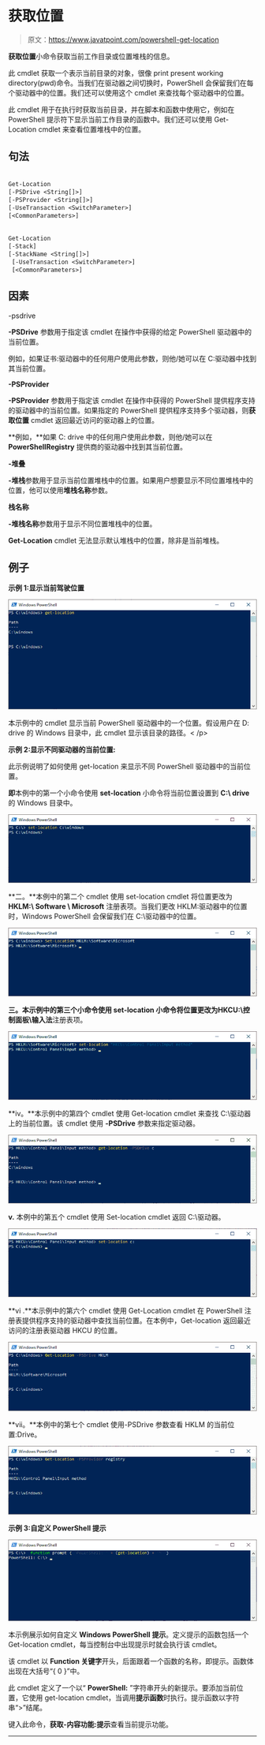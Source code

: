 # 获取位置

> 原文：<https://www.javatpoint.com/powershell-get-location>

**获取位置**小命令获取当前工作目录或位置堆栈的信息。

此 cmdlet 获取一个表示当前目录的对象，很像 print present working directory(pwd)命令。当我们在驱动器之间切换时，PowerShell 会保留我们在每个驱动器中的位置。我们还可以使用这个 cmdlet 来查找每个驱动器中的位置。

此 cmdlet 用于在执行时获取当前目录，并在脚本和函数中使用它，例如在 PowerShell 提示符下显示当前工作目录的函数中。我们还可以使用 Get-Location cmdlet 来查看位置堆栈中的位置。

## 句法

```

Get-Location
[-PSDrive <String[]>]
[-PSProvider <String[]>]
[-UseTransaction <SwitchParameter>]
[<CommonParameters>]

```

```

Get-Location
[-Stack] 
[-StackName <String[]>]
 [-UseTransaction <SwitchParameter>]
 [<CommonParameters>]

```

## 因素

-psdrive

**-PSDrive** 参数用于指定该 cmdlet 在操作中获得的给定 PowerShell 驱动器中的当前位置。

例如，如果证书:驱动器中的任何用户使用此参数，则他/她可以在 C:驱动器中找到其当前位置。

**-PSProvider**

**-PSProvider** 参数用于指定该 cmdlet 在操作中获得的 PowerShell 提供程序支持的驱动器中的当前位置。如果指定的 PowerShell 提供程序支持多个驱动器，则**获取位置** cmdlet 返回最近访问的驱动器上的位置。

**例如，**如果 C: drive 中的任何用户使用此参数，则他/她可以在 **PowerShellRegistry** 提供商的驱动器中找到其当前位置。

**-堆叠**

**-堆栈**参数用于显示当前位置堆栈中的位置。如果用户想要显示不同位置堆栈中的位置，他可以使用**堆栈名称**参数。

**栈名称**

**-堆栈名称**参数用于显示不同位置堆栈中的位置。

**Get-Location** cmdlet 无法显示默认堆栈中的位置，除非是当前堆栈。

## 例子

**示例 1:显示当前驾驶位置**

![PowerShell Get-Location](img/84f7a00a6be4b3c1cb548885f9866fda.png)

本示例中的 cmdlet 显示当前 PowerShell 驱动器中的一个位置。假设用户在 D: drive 的 Windows 目录中，此 cmdlet 显示该目录的路径。< /p>

**示例 2:显示不同驱动器的当前位置:**

此示例说明了如何使用 get-location 来显示不同 PowerShell 驱动器中的当前位置。

**即**本例中的第一个小命令使用 **set-location** 小命令将当前位置设置到 **C:\ drive** 的 Windows 目录中。

![PowerShell Get-Location](img/1f3b92472a09683c225013107501f79d.png)

**二。**本例中的第二个 cmdlet 使用 set-location cmdlet 将位置更改为 **HKLM:\ Software \ Microsoft** 注册表项。当我们更改 HKLM:驱动器中的位置时，Windows PowerShell 会保留我们在 C:\驱动器中的位置。

![PowerShell Get-Location](img/8b7847548fc5c7f1954c3b113ef8a550.png)

**三。**本示例中的第三个小命令使用 set-location 小命令将位置更改为**HKCU:\控制面板\输入法**注册表项。

![PowerShell Get-Location](img/85af226adb4c3e60eb328a46dc759b97.png)

**iv。**本示例中的第四个 cmdlet 使用 Get-location cmdlet 来查找 C:\驱动器上的当前位置。该 cmdlet 使用 **-PSDrive** 参数来指定驱动器。

![PowerShell Get-Location](img/653168da20f13e3480df42a947e9f139.png)

**v.** 本例中的第五个 cmdlet 使用 Set-location cmdlet 返回 C:\驱动器。

![PowerShell Get-Location](img/ff670dc5b19439ede699e691c282dd4e.png)

**vi .**本示例中的第六个 cmdlet 使用 Get-Location cmdlet 在 PowerShell 注册表提供程序支持的驱动器中查找当前位置。在本例中，Get-location 返回最近访问的注册表驱动器 HKCU 的位置。

![PowerShell Get-Location](img/b81260eb816b0bfdac8c50b7a81fb466.png)

**vii。**本例中的第七个 cmdlet 使用-PSDrive 参数查看 HKLM 的当前位置:Drive。

![PowerShell Get-Location](img/066519d2df05da5defc467a7ecced4ec.png)

**示例 3:自定义 PowerShell 提示**

![PowerShell Get-Location](img/28b054ea1f8bac51bdcf7a8d03809424.png)

本示例展示如何自定义 **Windows PowerShell 提示**。定义提示的函数包括一个 Get-location cmdlet，每当控制台中出现提示时就会执行该 cmdlet。

该 cmdlet 以 **Function 关键字**开头，后面跟着一个函数的名称，即提示。函数体出现在大括号“{ 0 }”中。

此 cmdlet 定义了一个以“ **PowerShell:** ”字符串开头的新提示。要添加当前位置，它使用 get-location cmdlet，当调用**提示函数**时执行。提示函数以字符串“>”结尾。

键入此命令，**获取-内容功能:提示**查看当前提示功能。

* * *